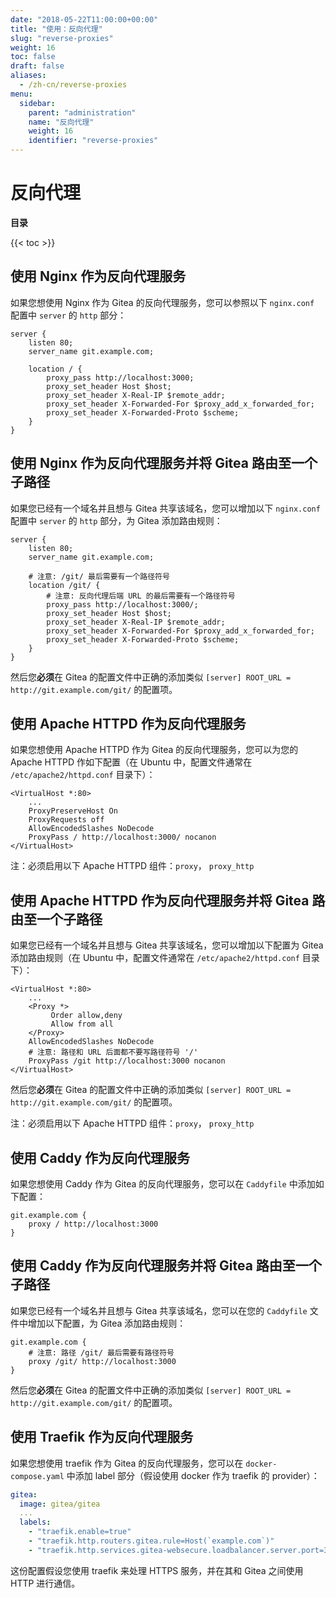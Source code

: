 ```yaml
---
date: "2018-05-22T11:00:00+00:00"
title: "使用：反向代理"
slug: "reverse-proxies"
weight: 16
toc: false
draft: false
aliases:
  - /zh-cn/reverse-proxies
menu:
  sidebar:
    parent: "administration"
    name: "反向代理"
    weight: 16
    identifier: "reverse-proxies"
---
```


# 反向代理

**目录**

{{< toc >}}

## 使用 Nginx 作为反向代理服务

如果您想使用 Nginx 作为 Gitea 的反向代理服务，您可以参照以下 `nginx.conf` 配置中 `server` 的 `http` 部分：

```
server {
    listen 80;
    server_name git.example.com;

    location / {
        proxy_pass http://localhost:3000;
        proxy_set_header Host $host;
        proxy_set_header X-Real-IP $remote_addr;
        proxy_set_header X-Forwarded-For $proxy_add_x_forwarded_for;
        proxy_set_header X-Forwarded-Proto $scheme;
    }
}
```

## 使用 Nginx 作为反向代理服务并将 Gitea 路由至一个子路径

如果您已经有一个域名并且想与 Gitea 共享该域名，您可以增加以下 `nginx.conf` 配置中 `server` 的 `http` 部分，为 Gitea 添加路由规则：

```
server {
    listen 80;
    server_name git.example.com;

    # 注意: /git/ 最后需要有一个路径符号
    location /git/ {
        # 注意: 反向代理后端 URL 的最后需要有一个路径符号
        proxy_pass http://localhost:3000/;
        proxy_set_header Host $host;
        proxy_set_header X-Real-IP $remote_addr;
        proxy_set_header X-Forwarded-For $proxy_add_x_forwarded_for;
        proxy_set_header X-Forwarded-Proto $scheme;
    }
}
```

然后您**必须**在 Gitea 的配置文件中正确的添加类似 `[server] ROOT_URL = http://git.example.com/git/` 的配置项。

## 使用 Apache HTTPD 作为反向代理服务

如果您想使用 Apache HTTPD 作为 Gitea 的反向代理服务，您可以为您的 Apache HTTPD 作如下配置（在 Ubuntu 中，配置文件通常在 `/etc/apache2/httpd.conf` 目录下）：

```
<VirtualHost *:80>
    ...
    ProxyPreserveHost On
    ProxyRequests off
    AllowEncodedSlashes NoDecode
    ProxyPass / http://localhost:3000/ nocanon
</VirtualHost>
```

注：必须启用以下 Apache HTTPD 组件：`proxy`， `proxy_http`

## 使用 Apache HTTPD 作为反向代理服务并将 Gitea 路由至一个子路径

如果您已经有一个域名并且想与 Gitea 共享该域名，您可以增加以下配置为 Gitea 添加路由规则（在 Ubuntu 中，配置文件通常在 `/etc/apache2/httpd.conf` 目录下）：

```
<VirtualHost *:80>
    ...
    <Proxy *>
         Order allow,deny
         Allow from all
    </Proxy>
    AllowEncodedSlashes NoDecode
    # 注意: 路径和 URL 后面都不要写路径符号 '/'
    ProxyPass /git http://localhost:3000 nocanon
</VirtualHost>
```

然后您**必须**在 Gitea 的配置文件中正确的添加类似 `[server] ROOT_URL = http://git.example.com/git/` 的配置项。

注：必须启用以下 Apache HTTPD 组件：`proxy`， `proxy_http`

## 使用 Caddy 作为反向代理服务

如果您想使用 Caddy 作为 Gitea 的反向代理服务，您可以在 `Caddyfile` 中添加如下配置：

```
git.example.com {
    proxy / http://localhost:3000
}
```

## 使用 Caddy 作为反向代理服务并将 Gitea 路由至一个子路径

如果您已经有一个域名并且想与 Gitea 共享该域名，您可以在您的 `Caddyfile` 文件中增加以下配置，为 Gitea 添加路由规则：

```
git.example.com {
    # 注意: 路径 /git/ 最后需要有路径符号
    proxy /git/ http://localhost:3000
}
```

然后您**必须**在 Gitea 的配置文件中正确的添加类似 `[server] ROOT_URL = http://git.example.com/git/` 的配置项。

## 使用 Traefik 作为反向代理服务

如果您想使用 traefik 作为 Gitea 的反向代理服务，您可以在 `docker-compose.yaml` 中添加 label 部分（假设使用 docker 作为 traefik 的 provider）：

```yaml
gitea:
  image: gitea/gitea
  ...
  labels:
    - "traefik.enable=true"
    - "traefik.http.routers.gitea.rule=Host(`example.com`)"
    - "traefik.http.services.gitea-websecure.loadbalancer.server.port=3000"
```

这份配置假设您使用 traefik 来处理 HTTPS 服务，并在其和 Gitea 之间使用 HTTP 进行通信。
